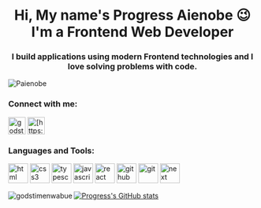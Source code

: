 <h1 align="center">Hi, My name's Progress Aienobe 😉<br>I'm a Frontend Web Developer</h1>
<h3 align="center">I build applications using modern Frontend technologies and I love solving problems with code.</h3>
<img src="https://komarev.com/ghpvc/?username=Paienobe&label=Profile%20views&color=0e75b6&style=flat" alt="Paienobe" align="center"/>
<h3 align="left">Connect with me:</h3>
<p align="left">
<a href="https://twitter.com/paienobe" target="blank"><img align="center" src="https://raw.githubusercontent.com/rahuldkjain/github-profile-readme-generator/master/src/images/icons/Social/twitter.svg" alt="godstime_nwabue" height="35" width="35" /></a>
<a href="https://www.linkedin.com/in/progress-aienobe-a93ba3221/" target="blank"><img align="center" src="https://raw.githubusercontent.com/rahuldkjain/github-profile-readme-generator/master/src/images/icons/Social/linked-in-alt.svg" alt="[https://www.linkedin.com/in/godstime-nwabue-08481b128/](https://www.linkedin.com/in/progress-aienobe-a93ba3221/)" height="35" width="35" /></a>
</p>
<h3 align="left">Languages and Tools:</h3>
<p align="left"> 
  <img src="https://cdn-icons-png.flaticon.com/512/143/143655.png" alt="html" width="40" height="40"/>  
  <img src="https://cdn-icons-png.flaticon.com/512/5968/5968242.png" alt="css3" width="40" height="40"/> 
  <img src="https://cdn-icons-png.flaticon.com/512/5968/5968381.png" alt="typescript" width="40" height="40"/> 
  <img src="https://cdn-icons-png.flaticon.com/512/5968/5968292.png" alt="javascript" width="40" height="40"/> 
  <img src="https://cdn-icons-png.flaticon.com/512/875/875209.png" alt="react" width="40" height="40"/>
  <img src="https://cdn-icons-png.flaticon.com/512/270/270798.png" alt="github" width="40" height="40"/>
  <img src="https://cdn-icons-png.flaticon.com/512/4494/4494748.png" alt="git" width="40" height="40"/>
  <img src="https://www.rlogical.com/wp-content/uploads/2021/08/Rlogical-Blog-Images-thumbnail.png" alt="next" width="40" height="40"/>
</p>

<p><img align="left" src="https://github-readme-stats.vercel.app/api/top-langs?username=godstimenwabue&show_icons=true&locale=en&layout=compact" alt="godstimenwabue" /></p>

<!---
Paienobe/Paienobe is a ✨ special ✨ repository because its `README.md` (this file) appears on your GitHub profile.
You can click the Preview link to take a look at your changes.
--->
[![Progress's GitHub stats](https://github-readme-stats.vercel.app/api?username=Paienobe&count_private=true&show_icons=true&show_icons=true&theme=dracula)](https://github.com/anuraghazra/github-readme-stats)
